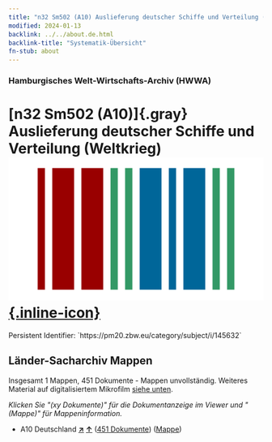 ```yaml
---
title: "n32 Sm502 (A10) Auslieferung deutscher Schiffe und Verteilung (Weltkrieg)"
modified: 2024-01-13
backlink: ../../about.de.html
backlink-title: "Systematik-Übersicht"
fn-stub: about
---
```


### Hamburgisches Welt-Wirtschafts-Archiv (HWWA)

# [n32 Sm502 (A10)]{.gray}&#8201; Auslieferung deutscher Schiffe und Verteilung (Weltkrieg) &#160; [![Wikidata](/images/Wikidata-logo.svg "Wikidata"){.inline-icon}](http://www.wikidata.org/entity/Q104711209)

<div class="hint">Persistent Identifier: `https://pm20.zbw.eu/category/subject/i/145632`</div>







## Länder-Sacharchiv Mappen






Insgesamt 1 Mappen, 451 Dokumente - Mappen unvollständig. Weiteres Material auf digitalisiertem Mikrofilm [siehe unten](#filmsections).

_Klicken Sie "(xy Dokumente)" für die Dokumentanzeige im Viewer und "(Mappe)" für Mappeninformation._



- A10 Deutschland [**&nearr;**](../../../geo/i/126128/about.de.html "Deutschland (alle Mappen)") [**&uarr;**](../../../geo/about.de.html#A10 "Ländersystematik") (<a href="https://pm20.zbw.eu/iiifview/folder/sh/126128,145632" title="über: Deutschland : Auslieferung deutscher Schiffe und Verteilung (Weltkrieg)" target="_blank">451 Dokumente</a>) ([Mappe](../../../../folder/sh/1261xx/126128/1456xx/145632/about.de.html))



<a id="filmsections" />













